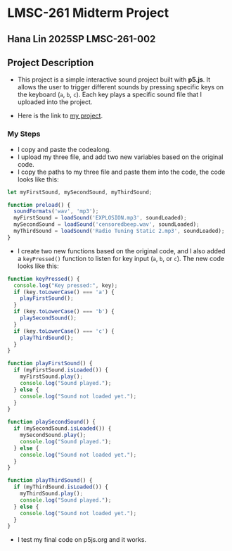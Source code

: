 # LMSC-261 Midterm Project

## Hana Lin 2025SP LMSC-261-002

## Project Description

- This project is a simple interactive sound project built with **p5.js**. It allows the user to trigger different sounds by pressing specific keys on the keyboard (`a`, `b`, `c`). Each key plays a specific sound file that I uploaded into the project.

- Here is the link to [my project](https://editor.p5js.org/Toiletnohanako/sketches/5jjZO-Nj_).

### My Steps

- I copy and paste the codealong.
- I upload my three file, and add two new variables based on the original code.
- I copy the paths to my three file and paste them into the code, the code looks like this:

```javascript
let myFirstSound, mySecondSound, myThirdSound;

function preload() {
  soundFormats('wav', 'mp3');  
  myFirstSound = loadSound('EXPLOSION.mp3', soundLoaded);
  mySecondSound = loadSound('censoredbeep.wav', soundLoaded);
  myThirdSound = loadSound('Radio Tuning Static 2.mp3', soundLoaded);
}
```

- I create two new functions based on the original code, and I also added a `keyPressed()` function to listen for key input (`a`, `b`, or `c`). The new code looks like this:

```javascript
function keyPressed() {
  console.log("Key pressed:", key);
  if (key.toLowerCase() === 'a') {
    playFirstSound();
  }
  if (key.toLowerCase() === 'b') {
    playSecondSound();
  }
  if (key.toLowerCase() === 'c') {
    playThirdSound();
  }
}

function playFirstSound() {
  if (myFirstSound.isLoaded()) {
    myFirstSound.play();
    console.log("Sound played.");
  } else {
    console.log("Sound not loaded yet.");
  }
}

function playSecondSound() {
  if (mySecondSound.isLoaded()) {
    mySecondSound.play();
    console.log("Sound played.");
  } else {
    console.log("Sound not loaded yet.");
  }
}

function playThirdSound() {
  if (myThirdSound.isLoaded()) {
    myThirdSound.play();
    console.log("Sound played.");
  } else {
    console.log("Sound not loaded yet.");
  }
}
```

- I test my final code on p5js.org and it works.
